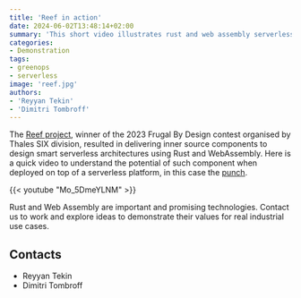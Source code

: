 ```yaml
---
title: 'Reef in action'
date: 2024-06-02T13:48:14+02:00
summary: 'This short video illustrates rust and web assembly serverless components developped as part of the Reef project'
categories: 
- Demonstration
tags:
- greenops
- serverless
image: 'reef.jpg'
authors: 
- 'Reyyan Tekin'
- 'Dimitri Tombroff'
---
```


The [Reef project](https://www.thalesgroup.com/en/group/responsability/magazine/thales-contest-sparks-new-ways-make-technology-more-frugal), 
winner of the 2023 Frugal By Design contest organised by Thales SIX division, resulted in delivering inner source components to design smart serverless architectures
using Rust and WebAssembly. Here is a quick video to understand the potential of such component when deployed on top of a serverless platform, in this case the [punch](https://punchplatform.com).

<div style="max-width: 600px; margin: 0 auto;">
    {{< youtube "Mo_5DmeYLNM" >}}
</div>

Rust and Web Assembly are important and promising technologies. Contact us to work and explore ideas to demonstrate their values for real industrial use cases.

## Contacts

- Reyyan Tekin
- Dimitri Tombroff


